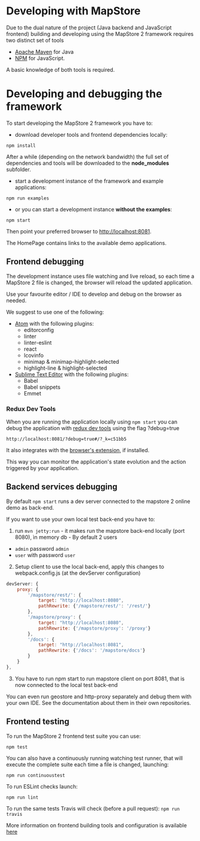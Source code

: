 # Developing with MapStore

Due to the dual nature of the project (Java backend and JavaScript frontend) building and developing using the MapStore 2 framework requires two distinct set of tools
 * [Apache Maven](https://maven.apache.org/) for Java
 * [NPM](https://www.npmjs.com/) for JavaScript.

A basic knowledge of both tools is required.

# Developing and debugging the framework
To start developing the MapStore 2 framework you have to:
 * download developer tools and frontend dependencies locally:

`npm install`

After a while (depending on the network bandwidth) the full set of dependencies and tools will be downloaded to the **node_modules** subfolder.

 * start a development instance of the framework and example applications:

`npm run examples`

 * or you can start a development instance **without the examples**:

`npm start`

Then point your preferred browser to [http://localhost:8081](http://localhost:8081).

The HomePage contains links to the available demo applications.


## Frontend debugging
The development instance uses file watching and live reload, so each time a MapStore 2 file is changed, the browser will reload the updated application.

Use your favourite editor / IDE to develop and debug on the browser as needed.

We suggest to use one of the following:

 * [Atom](https://atom.io/) with the following plugins:
   - editorconfig
   - linter
   - linter-eslint
   - react
   - lcovinfo
   - minimap & minimap-highlight-selected
   - highlight-line & highlight-selected
 * [Sublime Text Editor](http://www.sublimetext.com/) with the following plugins:
   - Babel
   - Babel snippets
   - Emmet

### Redux Dev Tools
When you are running the application locally using `npm start` you can debug the application with [redux dev tools](https://github.com/gaearon/redux-devtools) using the flag ?debug=true
```
http://localhost:8081/?debug=true#/?_k=c51bb5
```
It also integrates with the [browser's extension](https://github.com/zalmoxisus/redux-devtools-extension), if installed.

This way you can monitor the application's state evolution and the action triggered by your application.

## Backend services debugging

By default `npm start` runs a dev server connected to the mapstore 2 online demo as back-end.

If you want to use your own local test back-end you have to:
1. run `mvn jetty:run` - it makes run the mapstore back-end locally (port 8080), ìn memory db - By default 2 users
  - `admin` password `admin`
  - `user` with password `user`

2. Setup client to use the local back-end, apply this changes to webpack.config.js (at the devServer configuration)
```Javascript
devServer: {
    proxy: {
        '/mapstore/rest/': {
            target: "http://localhost:8080",
            pathRewrite: {'/mapstore/rest/': '/rest/'}
        },
        '/mapstore/proxy': {
            target: "http://localhost:8080",
            pathRewrite: {'/mapstore/proxy': '/proxy'}
        },
        '/docs': {
            target: "http://localhost:8081",
            pathRewrite: {'/docs': '/mapstore/docs'}
        }
    }
},
```
3. You have to run npm start to run mapstore client on port 8081, that is now connected to the local test back-end

You can even run geostore and http-proxy separately and debug them with your own IDE. See the documentation about them in their own repositories.

## Frontend testing
To run the MapStore 2 frontend test suite you can use:

`npm test`

You can also have a continuously running watching test runner, that will execute the complete suite each time a file is changed, launching:

`npm run continuoustest`

To run ESLint checks launch:

`npm run lint`

To run the same tests Travis will check (before a pull request):
`npm run travis`

More information on frontend building tools and configuration is available [here](frontend-building-tools-and-configuration)
